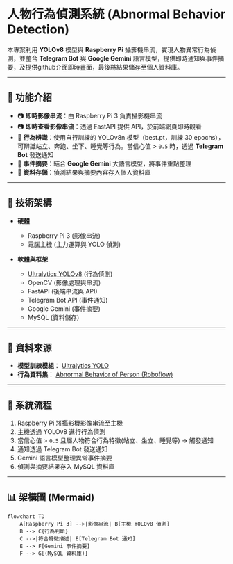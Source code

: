 # 人物行為偵測系統 (Abnormal Behavior Detection)

本專案利用 **YOLOv8** 模型與 **Raspberry Pi** 攝影機串流，實現人物異常行為偵測，並整合 **Telegram Bot** 與 **Google Gemini** 語言模型，提供即時通知與事件摘要，及提供github介面即時畫面，最後將結果儲存至個人資料庫。

---

## 📌 功能介紹
- 📷 **即時影像串流**：由 Raspberry Pi 3 負責攝影機串流 
- 📷 **即時查看影像串流**：透過 FastAPI 提供 API，於前端網頁即時觀看
- 🤖 **行為辨識**：使用自行訓練的 YOLOv8n 模型（best.pt，訓練 30 epochs），可辨識站立、奔跑、坐下、睡覺等行為。當信心值 > `0.5` 時，透過 **Telegram Bot** 發送通知
- 📝 **事件摘要**：結合 **Google Gemini** 大語言模型，將事件重點整理  
- 💾 **資料存儲**：偵測結果與摘要內容存入個人資料庫  

---

## 🔧 技術架構
- **硬體**  
  - Raspberry Pi 3 (影像串流)  
  - 電腦主機 (主力運算與 YOLO 偵測)  

- **軟體與框架**  
  - [Ultralytics YOLOv8](https://github.com/ultralytics/ultralytics) (行為偵測)  
  - OpenCV (影像處理與串流)  
  - FastAPI (後端串流與 API)  
  - Telegram Bot API (事件通知)  
  - Google Gemini (事件摘要)  
  - MySQL (資料儲存)  

---

## 📂 資料來源
- **模型訓練模組**： [Ultralytics YOLO](https://github.com/ultralytics/ultralytics)  
- **行為資料集**： [Abnormal Behavior of Person (Roboflow)](https://universe.roboflow.com/project-s41nz/abnormal-behavior-of-person)  

---

## 🚀 系統流程
1. Raspberry Pi 將攝影機影像串流至主機  
2. 主機透過 YOLOv8 進行行為偵測  
3. 當信心值 > `0.5` 且屬人物符合行為特徵(站立、坐立、睡覺等) → 觸發通知  
4. 通知透過 Telegram Bot 發送通知  
5. Gemini 語言模型整理異常事件摘要  
6. 偵測與摘要結果存入 MySQL 資料庫  

---

## 📊 架構圖 (Mermaid)
```mermaid
flowchart TD
    A[Raspberry Pi 3] -->|影像串流| B[主機 YOLOv8 偵測]
    B --> C{行為判斷}
    C -->|符合特徵描述| E[Telegram Bot 通知]
    E --> F[Gemini 事件摘要]
    F --> G[(MySQL 資料庫)]